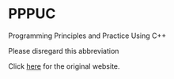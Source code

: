 PPPUC
=====

Programming Principles and Practice Using C++

Please disregard this abbreviation

Click [here](http://tcloud.sjtu.edu.cn/course/se106/2014/index.php) for the original website. 

